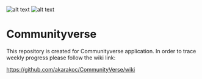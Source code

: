 ![alt text](https://img.shields.io/github/pipenv/locked/python-version/metabolize/rq-dashboard-on-heroku?color=red)  ![alt text](https://img.shields.io/badge/Django-2.0-blue)
# Communityverse



This repository is created for Communityverse application.
In order to trace weekly progress please follow the wiki link: 

https://github.com/akarakoc/CommunityVerse/wiki


